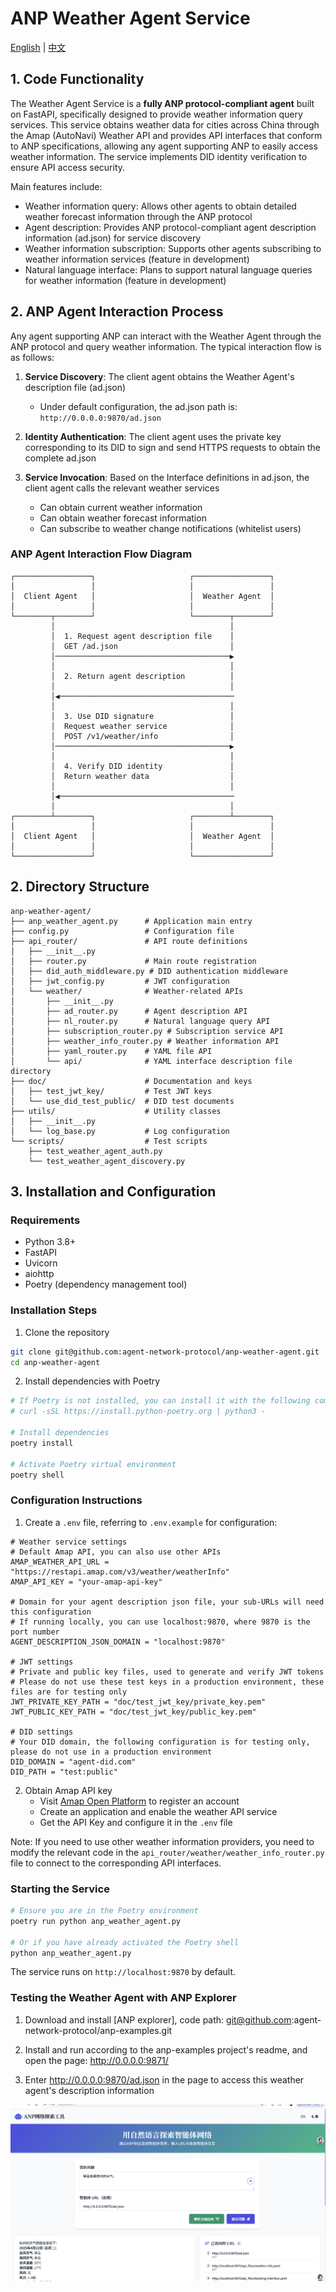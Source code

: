 # ANP Weather Agent Service

[English](README.md) | [中文](README.cn.md)

## 1. Code Functionality

The Weather Agent Service is a **fully ANP protocol-compliant agent** built on FastAPI, specifically designed to provide weather information query services. This service obtains weather data for cities across China through the Amap (AutoNavi) Weather API and provides API interfaces that conform to ANP specifications, allowing any agent supporting ANP to easily access weather information. The service implements DID identity verification to ensure API access security.

Main features include:
- Weather information query: Allows other agents to obtain detailed weather forecast information through the ANP protocol
- Agent description: Provides ANP protocol-compliant agent description information (ad.json) for service discovery
- Weather information subscription: Supports other agents subscribing to weather information services (feature in development)
- Natural language interface: Plans to support natural language queries for weather information (feature in development)

## 2. ANP Agent Interaction Process

Any agent supporting ANP can interact with the Weather Agent through the ANP protocol and query weather information. The typical interaction flow is as follows:

1. **Service Discovery**: The client agent obtains the Weather Agent's description file (ad.json)
   - Under default configuration, the ad.json path is: `http://0.0.0.0:9870/ad.json`

2. **Identity Authentication**: The client agent uses the private key corresponding to its DID to sign and send HTTPS requests to obtain the complete ad.json

3. **Service Invocation**: Based on the Interface definitions in ad.json, the client agent calls the relevant weather services
   - Can obtain current weather information
   - Can obtain weather forecast information
   - Can subscribe to weather change notifications (whitelist users)

### ANP Agent Interaction Flow Diagram

```
┌─────────────────┐                     ┌─────────────────┐
│                 │                     │                 │
│  Client Agent   │                     │  Weather Agent  │
│                 │                     │                 │
└────────┬────────┘                     └────────┬────────┘
         │                                       │
         │  1. Request agent description file    │
         │  GET /ad.json                         │
         │───────────────────────────────────────▶
         │                                       │
         │  2. Return agent description          │
         │                                       │
         │◀───────────────────────────────────────
         │                                       │
         │  3. Use DID signature                 │
         │  Request weather service              │
         │  POST /v1/weather/info                │
         │───────────────────────────────────────▶
         │                                       │
         │  4. Verify DID identity               │
         │  Return weather data                  │
         │                                       │
         │◀───────────────────────────────────────
         │                                       │
┌────────┴────────┐                     ┌────────┴────────┐
│                 │                     │                 │
│  Client Agent   │                     │  Weather Agent  │
│                 │                     │                 │
└─────────────────┘                     └─────────────────┘
```

## 2. Directory Structure

```
anp-weather-agent/
├── anp_weather_agent.py      # Application main entry
├── config.py                 # Configuration file
├── api_router/               # API route definitions
│   ├── __init__.py
│   ├── router.py             # Main route registration
│   ├── did_auth_middleware.py # DID authentication middleware
│   ├── jwt_config.py         # JWT configuration
│   └── weather/              # Weather-related APIs
│       ├── __init__.py
│       ├── ad_router.py      # Agent description API
│       ├── nl_router.py      # Natural language query API
│       ├── subscription_router.py # Subscription service API
│       ├── weather_info_router.py # Weather information API
│       ├── yaml_router.py    # YAML file API
│       └── api/              # YAML interface description file directory
├── doc/                      # Documentation and keys
│   ├── test_jwt_key/         # Test JWT keys
│   └── use_did_test_public/  # DID test documents
├── utils/                    # Utility classes
│   ├── __init__.py
│   └── log_base.py           # Log configuration
└── scripts/                  # Test scripts
    ├── test_weather_agent_auth.py
    └── test_weather_agent_discovery.py
```

## 3. Installation and Configuration

### Requirements
- Python 3.8+
- FastAPI
- Uvicorn
- aiohttp
- Poetry (dependency management tool)

### Installation Steps

1. Clone the repository
```bash
git clone git@github.com:agent-network-protocol/anp-weather-agent.git
cd anp-weather-agent
```

2. Install dependencies with Poetry
```bash
# If Poetry is not installed, you can install it with the following command
# curl -sSL https://install.python-poetry.org | python3 -

# Install dependencies
poetry install

# Activate Poetry virtual environment
poetry shell
```

### Configuration Instructions

1. Create a `.env` file, referring to `.env.example` for configuration:
```
# Weather service settings
# Default Amap API, you can also use other APIs
AMAP_WEATHER_API_URL = "https://restapi.amap.com/v3/weather/weatherInfo"
AMAP_API_KEY = "your-amap-api-key"

# Domain for your agent description json file, your sub-URLs will need this configuration
# If running locally, you can use localhost:9870, where 9870 is the port number
AGENT_DESCRIPTION_JSON_DOMAIN = "localhost:9870"

# JWT settings
# Private and public key files, used to generate and verify JWT tokens
# Please do not use these test keys in a production environment, these files are for testing only
JWT_PRIVATE_KEY_PATH = "doc/test_jwt_key/private_key.pem"
JWT_PUBLIC_KEY_PATH = "doc/test_jwt_key/public_key.pem"

# DID settings
# Your DID domain, the following configuration is for testing only, please do not use in a production environment
DID_DOMAIN = "agent-did.com"
DID_PATH = "test:public"
```

2. Obtain Amap API key
   - Visit [Amap Open Platform](https://lbs.amap.com/) to register an account
   - Create an application and enable the weather API service
   - Get the API Key and configure it in the `.env` file

Note: If you need to use other weather information providers, you need to modify the relevant code in the `api_router/weather/weather_info_router.py` file to connect to the corresponding API interfaces.

### Starting the Service

```bash
# Ensure you are in the Poetry environment
poetry run python anp_weather_agent.py

# Or if you have already activated the Poetry shell
python anp_weather_agent.py
```

The service runs on `http://localhost:9870` by default.

### Testing the Weather Agent with ANP Explorer

1. Download and install [ANP explorer], code path: git@github.com:agent-network-protocol/anp-examples.git

2. Install and run according to the anp-examples project's readme, and open the page: http://0.0.0.0:9871/

3. Enter http://0.0.0.0:9870/ad.json in the page to access this weather agent's description information

![image](./explorer.png)
